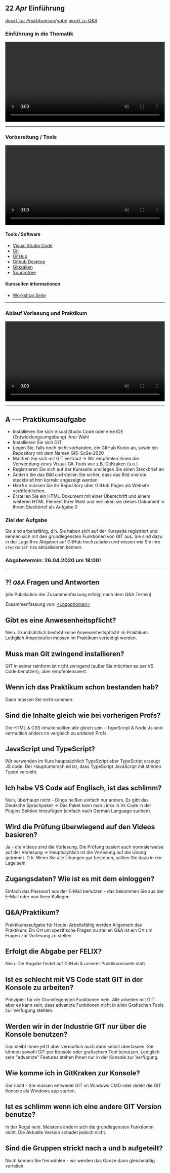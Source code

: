 ## **22 _Apr_** Einführung

*[direkt zur Praktikumsaufgabe](#a--praktikumsaufgabe)*
*[direkt zu Q&A](#-qa-fragen-und-antworten)*

### Einführung in die Thematik
<video controls width="100%"> 
    <source src="https://scheuerle.net/lehre/gis/videos/00_Einfuehrung.mp4" type="video/mp4"> 
    <a href="https://scheuerle.net/lehre/gis/videos/00_Einfuehrung.mp4">Zum Video</a>
</video>

---

### Vorbereitung / Tools
<video controls width="100%"> 
    <source src="https://scheuerle.net/lehre/gis/videos/00_Arbeitsumgebung.mp4" type="video/mp4"> 
    <a href="https://scheuerle.net/lehre/gis/videos/00_Arbeitsumgebung.mp4">Zum Video</a>
</video>

#### Tools / Software
- [Visual Studio Code](https://code.visualstudio.com/)
- [Git](https://git-scm.com/)
- [GitHub](https://github.com/)
- [Github Desktop](https://desktop.github.com/)
- [Gitkraken](https://www.gitkraken.com/)
- [Sourcetree](https://www.sourcetreeapp.com/)

#### Kursseiten Informationen
- [Workshop Seite](../workshops)

--- 

### Ablauf Vorlesung und Praktikum
<video controls width="100%"> 
    <source src="https://scheuerle.net/lehre/gis/videos/00_Ablauf_Vorlesung.mp4" type="video/mp4"> 
    <a href="https://scheuerle.net/lehre/gis/videos/00_Ablauf_Vorlesung.mp4">Zum Video</a>
</video>

---

## **A _---_** Praktikumsaufgabe

- Installieren Sie sich Visual Studio Code oder eine IDE (Entwicklungsumgebung) Ihrer Wahl
- Installieren Sie sich GIT
- Legen Sie, falls noch nicht vorhanden, ein GitHub Konto an, sowie ein Repository mit dem Namen GIS-SoSe-2020
- Machen Sie sich mit GIT vertraut → Wir empfehlen Ihnen die Verwendung eines Visual-Git-Tools wie z.B. GitKraken (s.o.)
- Registrieren Sie sich auf der Kursseite und legen Sie einen Steckbrief an
- Ändern Sie das Bild und stellen Sie sicher, dass das Bild und die steckbrief.htm korrekt angezeigt werden
- Hierfür müssen Sie ihr Repository über GitHub Pages als Website veröffentlichen.
- Erstellen Sie ein HTML-Dokument mit einer Überschrift und einem weiteren HTML Element Ihrer Wahl und verlinken sie dieses Dokument in Ihrem Steckbrief als Aufgabe 0

### Ziel der Aufgabe

Sie sind arbeitsfähig, d.h. Sie haben sich auf der Kursseite registriert und kennen sich mit den grundlegensten Funktionen von GIT aus. Sie sind dazu in der Lage Ihre Abgaben auf GitHub hochzuladen und wissen wie Sie ihre `steckbrief.htm` aktualisieren können.

### Abgabetermin: 26.04.2020 um 18:00!

---

## **?! _<small>Q&A</small>_** Fragen und Antworten

(die Publikation der Zusammenfassung erfolgt nach dem Q&A Termin)

Zusammenfassung von: [&lt;Logophoman&gt;](https://github.com/Logophoman)

## Gibt es eine Anwesenheitspflicht?
Nein. Grundsätzlich besteht keine Anwesenheitspflicht im Praktikum. Lediglich Ampelstufen müssen im Praktikum verteidigt werden.

## Muss man Git zwingend installieren?
GIT in seiner reinform ist nicht zwingend (außer Sie möchten es per VS Code benutzen), aber empfehlenswert.

## Wenn ich das Praktikum schon bestanden hab?
Dann müssen Sie nicht kommen.

## Sind die Inhalte gleich wie bei vorherigen Profs?
Die HTML & CSS inhalte sollten alle gleich sein - TypeScript & Node.Js sind vermutlich anders im vergleich zu anderen Profs.

## JavaScript und TypeScript?
Wir verwenden im Kurs hauptsächlich TypeScript aber TypeScript erzeugt JS code. Der Hauptunterschied ist, dass TypeScript JavaScript mit strikten Typen versieht.

## Ich habe VS Code auf Englisch, ist das schlimm?
Nein, überhaupt nicht - Dinge heißen einfach nur anders. Es gibt das Deutsche Sprachpaket -> Das Paket kann man Links in Vs Code in der Plugins Sektion hinzufügen (einfach nach German Language suchen).

## Wird die Prüfung überwiegend auf den Videos basieren?
Ja - die Videos sind die Vorlesung. Die Prüfung basiert auch normalerweise auf der Vorlesung -> Hauptsächlich ist die Vorlesung auf die Übung getrimmt. D.h. Wenn Sie alle Übungen gut bestehen, sollten Sie dazu in der Lage sein

## Zugangsdaten? Wie ist es mit dem einloggen? 
Einfach das Passwort aus der E-Mail benutzen - das bekommen Sie aus der E-Mail oder von Ihren Kollegen

## Q&A/Praktikum?
Praktikumsaufgabe für Heute: Arbeitsfähig werden
Allgemein das Praktikum: Ein Ort um spezifische Fragen zu stellen
Q&A ist ein Ort um Fragen zur Vorlesung zu stellen

## Erfolgt die Abgabe per FELIX?
Nein. Die Abgabe findet auf GitHub & unserer Praktikumsseite statt.

## Ist es schlecht mit VS Code statt GIT in der Konsole zu arbeiten?
Prinzipiell für die Grundlegensten Funktionen nein. Alle arbeiten mit GIT aber es kann sein, dass advancte Funktionen nicht in allen Grafischen Tools zur Verfügung stehten.

## Werden wir in der Industrie GIT nur über die Konsole benutzen?
Das bleibt Ihnen jetzt aber vermutlich auch dann selbst überlassen. Sie können sowohl GIT per Konsole oder grafischem Tool benutzen. Lediglich sehr "advancte" Features stehen Ihnen nur in der Konsole zur Verfügung.

## Wie komme ich in GitKraken zur Konsole?
Gar nicht - Sie müssen entweder GIT im Windows CMD oder direkt die GIT Konsole als Windows app starten.

## Ist es schlimm wenn ich eine andere GIT Version benutze?
In der Regel nein. Meistens ändern sich die grundlegensten Funktionen nicht. Die Aktuelle Version schadet jedoch nicht.

## Sind die Gruppen strickt nach a und b aufgeteilt?
Noch können Sie frei wählen - wir werden das Ganze dann gleichmäßig verteilen.